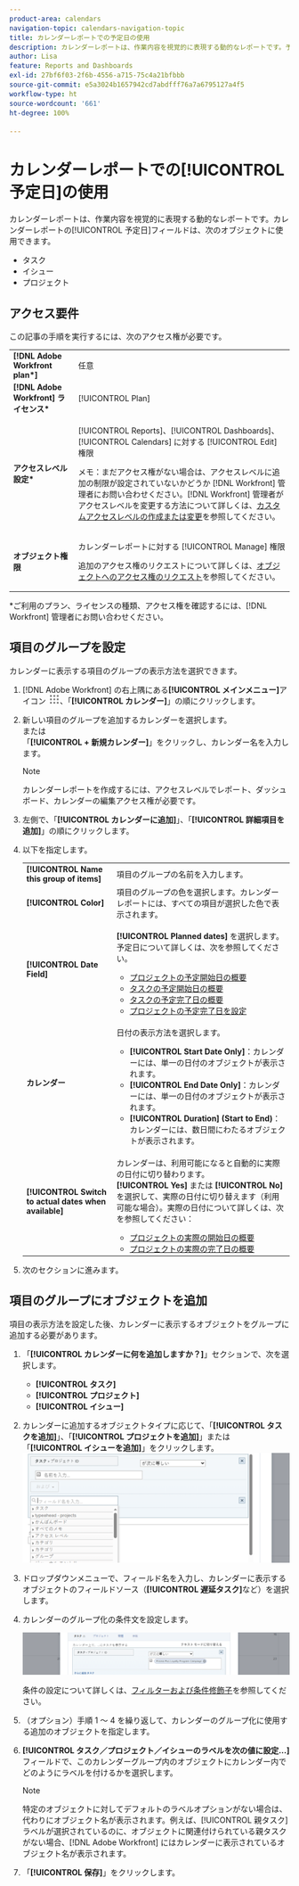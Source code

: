 ```yaml
---
product-area: calendars
navigation-topic: calendars-navigation-topic
title: カレンダーレポートでの予定日の使用
description: カレンダーレポートは、作業内容を視覚的に表現する動的なレポートです。予定日フィールドは、タスク、イシュー、プロジェクトに関するカレンダーレポートで使用できます。
author: Lisa
feature: Reports and Dashboards
exl-id: 27bf6f03-2f6b-4556-a715-75c4a21bfbbb
source-git-commit: e5a3024b1657942cd7abdfff76a7a6795127a4f5
workflow-type: ht
source-wordcount: '661'
ht-degree: 100%

---
```


# カレンダーレポートでの[!UICONTROL 予定日]の使用

カレンダーレポートは、作業内容を視覚的に表現する動的なレポートです。カレンダーレポートの[!UICONTROL 予定日]フィールドは、次のオブジェクトに使用できます。

* タスク
* イシュー
* プロジェクト

## アクセス要件

この記事の手順を実行するには、次のアクセス権が必要です。

<table style="table-layout:auto"> 
 <col> 
 </col> 
 <col> 
 </col> 
 <tbody> 
  <tr> 
   <td role="rowheader"><strong>[!DNL Adobe Workfront plan*]</strong></td> 
   <td> <p>任意</p> </td> 
  </tr> 
  <tr> 
   <td role="rowheader"><strong>[!DNL Adobe Workfront] ライセンス*</strong></td> 
   <td> <p>[!UICONTROL Plan] </p> </td> 
  </tr> 
  <tr> 
   <td role="rowheader"><strong>アクセスレベル設定*</strong></td> 
   <td> <p>[!UICONTROL Reports]、[!UICONTROL Dashboards]、[!UICONTROL Calendars] に対する [!UICONTROL Edit] 権限</p> <p>メモ：まだアクセス権がない場合は、アクセスレベルに追加の制限が設定されていないかどうか [!DNL Workfront] 管理者にお問い合わせください。[!DNL Workfront] 管理者がアクセスレベルを変更する方法について詳しくは、<a href="../../../administration-and-setup/add-users/configure-and-grant-access/create-modify-access-levels.md" class="MCXref xref">カスタムアクセスレベルの作成または変更</a>を参照してください。</p> </td> 
  </tr> 
  <tr> 
   <td role="rowheader"><strong>オブジェクト権限</strong></td> 
   <td> <p>カレンダーレポートに対する [!UICONTROL Manage] 権限</p> <p>追加のアクセス権のリクエストについて詳しくは、<a href="../../../workfront-basics/grant-and-request-access-to-objects/request-access.md" class="MCXref xref">オブジェクトへのアクセス権のリクエスト</a>を参照してください。</p> </td> 
  </tr> 
 </tbody> 
</table>

&#42;ご利用のプラン、ライセンスの種類、アクセス権を確認するには、[!DNL Workfront] 管理者にお問い合わせください。

## 項目のグループを設定

カレンダーに表示する項目のグループの表示方法を選択できます。

1. [!DNL Adobe Workfront] の右上隅にある&#x200B;**[!UICONTROL メインメニュー]**&#x200B;アイコン ![](assets/main-menu-icon.png)、「**[!UICONTROL カレンダー]**」の順にクリックします。

1. 新しい項目のグループを追加するカレンダーを選択します。\
   または\
   「**[!UICONTROL + 新規カレンダー]**」をクリックし、カレンダー名を入力します。

   >[!NOTE]
   >
   >カレンダーレポートを作成するには、アクセスレベルでレポート、ダッシュボード、カレンダーの編集アクセス権が必要です。

1. 左側で、「**[!UICONTROL カレンダーに追加]**」、「**[!UICONTROL 詳細項目を追加]**」の順にクリックします。

1. 以下を指定します。

   <table style="table-layout:auto">
    <col>
    <col>
    <tbody>
     <tr>
      <td role="rowheader"><strong>[!UICONTROL Name this group of items]</strong></td>
      <td>項目のグループの名前を入力します。</td>
     </tr>
     <tr>
      <td role="rowheader"><strong>[!UICONTROL Color]</strong></td>
      <td>項目のグループの色を選択します。カレンダーレポートには、すべての項目が選択した色で表示されます。</td>
     </tr>
     <tr>
      <td role="rowheader"><strong>[!UICONTROL Date Field]</strong></td>
      <td><p><strong>[!UICONTROL Planned dates]</strong> を選択します。予定日について詳しくは、次を参照してください。 </p>
       <ul>
        <li><a href="../../../manage-work/projects/planning-a-project/project-planned-start-date.md" class="MCXref xref">プロジェクトの予定開始日の概要</a></li>
        <li><a href="../../../manage-work/tasks/task-information/task-planned-start-date.md" class="MCXref xref">タスクの予定開始日の概要</a></li>
        <li><a href="../../../manage-work/tasks/task-information/task-planned-completion-date.md" class="MCXref xref">タスクの予定完了日の概要</a></li>
        <li><a href="../../../manage-work/projects/planning-a-project/project-planned-completion-date.md" class="MCXref xref">プロジェクトの予定完了日を設定</a><br></li>
       </ul></td>
     </tr>
     <tr>
      <td role="rowheader"><strong>カレンダー</strong></td>
      <td><p>日付の表示方法を選択します。</p>
       <ul>
        <li><strong>[!UICONTROL Start Date Only]</strong>：カレンダーには、単一の日付のオブジェクトが表示されます。</li>
        <li><strong>[!UICONTROL End Date Only]</strong>：カレンダーには、単一の日付のオブジェクトが表示されます。</li>
        <li><strong>[!UICONTROL Duration] (Start to End)</strong>：カレンダーには、数日間にわたるオブジェクトが表示されます。</li>
       </ul></td>
     </tr>
     <tr data-mc-conditions="">
      <td role="rowheader"><strong>[!UICONTROL Switch to actual dates when available]</strong></td>
      <td><p>カレンダーは、利用可能になると自動的に実際の日付に切り替わります。<br><strong>[!UICONTROL Yes]</strong> または <strong>[!UICONTROL No]</strong> を選択して、実際の日付に切り替えます（利用可能な場合）。実際の日付について詳しくは、次を参照してください：</p>
       <ul>
        <li><a href="../../../manage-work/projects/planning-a-project/project-actual-start-date.md" class="MCXref xref">プロジェクトの実際の開始日の概要 </a></li>
        <li><a href="../../../manage-work/projects/planning-a-project/project-actual-completion-date.md" class="MCXref xref">プロジェクトの実際の完了日の概要 </a></li>
       </ul></td>
     </tr>
    </tbody>
   </table>

1. 次のセクションに進みます。

## 項目のグループにオブジェクトを追加

項目の表示方法を設定した後、カレンダーに表示するオブジェクトをグループに追加する必要があります。

1. 「**[!UICONTROL カレンダーに何を追加しますか？]**」セクションで、次を選択します。

   * **[!UICONTROL タスク]**
   * **[!UICONTROL プロジェクト]**
   * **[!UICONTROL イシュー]**

1. カレンダーに追加するオブジェクトタイプに応じて、「**[!UICONTROL タスクを追加]**」、「**[!UICONTROL プロジェクトを追加]**」または「**[!UICONTROL イシューを追加]**」をクリックします。\
   ![カレンダーのオブジェクトを選択](assets/field-name.png)

1. ドロップダウンメニューで、フィールド名を入力し、カレンダーに表示するオブジェクトのフィールドソース（**[!UICONTROL 遅延タスク]**&#x200B;など）を選択します。
1. カレンダーのグループ化の条件文を設定します。

   ![条件文](assets/condition-statement-calendar.png)

   条件の設定について詳しくは、[フィルターおよび条件修飾子](../../../reports-and-dashboards/reports/reporting-elements/filter-condition-modifiers.md)を参照してください。

1. （オプション）手順 1 ～ 4 を繰り返して、カレンダーのグループ化に使用する追加のオブジェクトを指定します。
1. **[!UICONTROL タスク／プロジェクト／イシューのラベルを次の値に設定…]**&#x200B;フィールドで、このカレンダーグループ内のオブジェクトにカレンダー内でどのようにラベルを付けるかを選択します。

   >[!NOTE]
   >
   >特定のオブジェクトに対してデフォルトのラベルオプションがない場合は、代わりにオブジェクト名が表示されます。例えば、[!UICONTROL 親タスク]ラベルが選択されているのに、オブジェクトに関連付けられている親タスクがない場合、[!DNL Adobe Workfront] にはカレンダーに表示されているオブジェクト名が表示されます。

1. 「**[!UICONTROL 保存]**」をクリックします。
